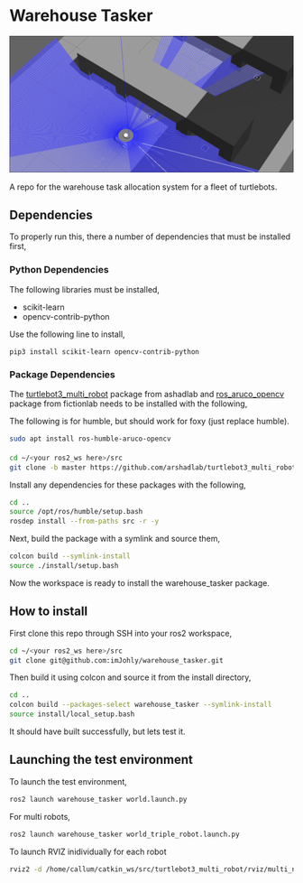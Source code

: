 # Warehouse Tasker

![warehouser.png](images/warehouser.png)

A repo for the warehouse task allocation system for a fleet of turtlebots.

## Dependencies
To properly run this, there a number of dependencies that must be installed first,

### Python Dependencies

The following libraries must be installed,

- scikit-learn
- opencv-contrib-python

Use the following line to install,

```
pip3 install scikit-learn opencv-contrib-python
```

### Package Dependencies

The [turtlebot3_multi_robot](https://github.com/arshadlab/turtlebot3_multi_robot) package from ashadlab and [ros_aruco_opencv](https://github.com/fictionlab/ros_aruco_opencv/tree/humble) package from fictionlab needs to be installed with the following,

The following is for humble, but should work for foxy (just replace humble).

```bash
sudo apt install ros-humble-aruco-opencv

cd ~/<your ros2_ws here>/src
git clone -b master https://github.com/arshadlab/turtlebot3_multi_robot.git
```
Install any dependencies for these packages with the following,

```bash
cd ..
source /opt/ros/humble/setup.bash
rosdep install --from-paths src -r -y
```

Next, build the package with a symlink and source them,

```bash
colcon build --symlink-install
source ./install/setup.bash
```

Now the workspace is ready to install the warehouse_tasker package.

## How to install

First clone this repo through SSH into your ros2 workspace,

```bash
cd ~/<your ros2_ws here>/src
git clone git@github.com:imJohly/warehouse_tasker.git
```

Then build it using colcon and source it from the install directory,

```bash
cd ..
colcon build --packages-select warehouse_tasker --symlink-install
source install/local_setup.bash
```

It should have built successfully, but lets test it.

## Launching the test environment

To launch the test environment,

```bash
ros2 launch warehouse_tasker world.launch.py
```

For multi robots,

```bash
ros2 launch warehouse_tasker world_triple_robot.launch.py
```
To launch RVIZ inidividually for each robot

```bash
rviz2 -d /home/callum/catkin_ws/src/turtlebot3_multi_robot/rviz/multi_nav2_default_view.rviz --ros-args -r __node:=rviz2 -r __ns:=/tb1 -r /tf:=tf -r /tf_static:=tf_static -r /goal_pose:=goal_pose -r /clicked_point:=clicked_point -r /initialpose:=initialpose
```
